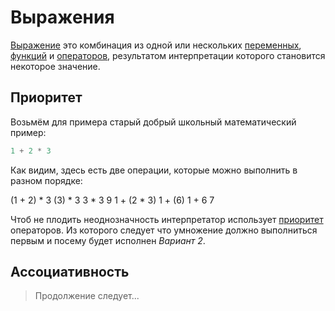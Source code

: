 # Выражения

<show-structure for="chapter,procedure" depth="3"/>

[Выражение](https://w.wiki/9kCz) это комбинация из одной или
нескольких [переменных](variable.md), [функций](function.md) и [операторов](operator.md), результатом интерпретации
которого становится некоторое значение.

## Приоритет

Возьмём для примера старый добрый школьный математический пример:

```c++
1 + 2 * 3
```

Как видим, здесь есть две операции, которые можно выполнить в разном порядке:

<compare first-title="Вариант 1" second-title="Вариант 2">
<code-block lang="c++">
(1 + 2) * 3
(3) * 3
3 * 3
9
</code-block>
<code-block lang="c++">
1 + (2 * 3)
1 + (6)
1 + 6
7
</code-block>
</compare>

Чтоб не плодить неоднозначность интерпретатор использует [приоритет](operator.md#precedence) операторов. Из которого
следует что умножение должно выполниться первым и посему будет исполнен _Вариант 2_.

## Ассоциативность

> Продолжение следует...
